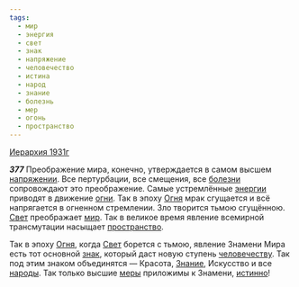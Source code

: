 ```yaml
---
tags:
  - мир
  - энергия
  - свет
  - знак
  - напряжение
  - человечество
  - истина
  - народ
  - знание
  - болезнь
  - мер
  - огонь
  - пространство
---
```


[Иерархия 1931г](https://127.0.0.1:4002/agni/1931)

___377___
Преображение мира, конечно, утверждается в самом высшем [напряжении](../../../tags/#напряжение). Все пертурбации, все смещения, все [болезни](../../../tags/#болезнь) сопровождают это преображение. Самые устремлённые [энергии](../../../tags/#энергия) приводят в движение [огни](../../../tags/#огонь). Так в эпоху [Огня](../../../tags/#огонь) мрак сгущается и всё напрягается в огненном стремлении. Зло творится тьмою сгущённою. [Свет](../../../tags/#свет) преображает [мир](../../../tags/#мир). Так в великое время явление всемирной трансмутации насыщает [пространство](../../../tags/#пространство).   

Так в эпоху [Огня](../../../tags/#огонь), когда [Свет](../../../tags/#свет) борется с тьмою, явление Знамени Мира есть тот основной [знак](../../../tags/#знак), который даст новую ступень [человечеству](../../../tags/#человечество). Так под этим знаком объединятся — Красота, [Знание](../../../tags/#знание), Искусство и все [народы](../../../tags/#народ). Так только высшие [меры](../../../tags/#мер) приложимы к Знамени, [истинно](../../../tags/#истина)!   

